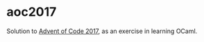 # aoc2017

Solution to [Advent of Code 2017](http://adventofcode.com/2017), as an exercise in learning OCaml.
